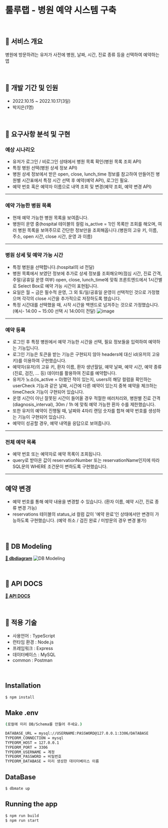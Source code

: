 # 룰루랩 - 병원 예약 시스템 구축

<br/>

## 📌 서비스 개요

병원에 방문하려는 유저가 사전에 병원, 날짜, 시간, 진료 종류 등을 선택하여 예약하는 앱

<br/>

## 📌 개발 기간 및 인원

- 2022.10.15 ~ 2022.10.17(3일)
- 박지은(1명)

<br/>

## 📌 요구사항 분석 및 구현

### 예상 시나리오
- 유저가 로그인 / 비로그인 상태에서 병원 목록 확인(병원 목록 조회 API)
- 특정 병원 선택(병원 상세 정보 API)
- 병원 상세 정보에서 받은 open, close, lunch_time 정보를 참고하여 만들어진 병원별 시간표에서 특정 시간 선택 후 예약(예약 API), 로그인 필요.  
- 예약 번호 혹은 예약자 이름으로 내역 조회 및 변경(예약 조회, 예약 변경 API)
---
### 예약 가능한 병원 목록

- 현재 예약 가능한 병원 목록을 보여줍니다.
- 병원이 운영 중(hospital 테이블의 컬럼 is_active = 1)인 목록만 조회를 해오며, 여러 병원 목록을 보여주므로 간단한 정보만을 조회해옵니다.(병원의 고유 키, 이름, 주소, open 시간, close 시간, 운영 과 이름)
--- 
### 병원 상세 및 예약 가능 시간

- 특정 병원을 선택합니다.(hospital의 id 전달)
- 병원 목록에서 보였던 정보에 추가로 상세 정보를 조회해오며(점심 시간, 진료 간격, 주말/공휴일 운영 여부) open, close, lunch_time에 맞춰 프론트엔드에서 1시간별로 Select Box로 예약 가능 시간이 표현됩니다.
- 요일은 월 ~ 금은 필수적 운영, 그 외 토/일/공휴일 운영이 선택적인 것으로 가정했으며 각각의 close 시간을 추가적으로 저장하도록 했습니다.
- 특정 시간대를 선택했을 때, 시작 시간을 백엔드로 넘겨주는 것으로 가정했습니다.(예시- 14:00 ~ 15:00 선택 시 14:00이 전달)
![image](https://user-images.githubusercontent.com/108418225/196578889-0ab26ccd-bcde-4eff-b29b-488001872556.png)

---
### 예약 등록

- 로그인 후 특정 병원에서 예약 가능한 시간을 선택, 필요 정보들을 입력하여 예약하는 기능입니다.
- 로그인 기능은 토큰을 받는 기능은 구현되지 않아 headers에 대신 id(유저의 고유 키)를 이용하여 구현했습니다.
- 예약자(유저)의 고유 키, 환자 이름, 환자 생년월일, 예약 날짜, 예약 시간, 예약 종류(진료, 검진, … 등) 데이터를 활용하여 진료를 예약합니다.
- 유저가 노쇼(is_active = 0)했던 적이 있는지, users의 해당 컬럼을 확인하는 userCheck 기능과 같은 날짜, 시간에 다른 예약이 있는지 중복 예약을 체크하는 timeCheck 기능이 구현되어 있습니다.
- 운영 시간이 아닌 잘못된 시간이 들어올 경우 적절한 에러처리와, 병원별 진료 간격(diagnosis_interval), 30m / 1h 에 맞춰 예약 가능한 환자 수를 제한했습니다.
- 또한 유저의 예약이 진행될 때, 날짜와 4자리 랜덤 숫자를 합쳐 예약 번호를 생성하는 기능이 구현되어 있습니다. 
- 예약이 성공할 경우, 예약 내역을 응답으로 보여줍니다.
---
### 전체 예약 목록

- 예약 번호 또는 예약자로 예약 목록이 조회됩니다.
- query로 받아온 값이 reservationNumber 또는 reservationName인지에 따라 SQL문의 WHERE 조건문이 변하도록 구현했습니다.

---
## 예약 변경

- 예약 번호를 통해 예약 내용을 변경할 수 있습니다. (환자 이름, 예약 시간, 진료 종류 변경 가능)
- reservations 테이블의 status_id 컬럼 값이 '예약 완료'인 상태에서만 변경이 가능하도록 구현했습니다. (예약 취소 / 검진 완료 / 미방문의 경우 변경 불가)

<br/>

## 📌 DB Modeling

**[🔗 dbdiagram](https://dbdiagram.io/d/634f4e6447094101958f0b88)**
![DB Modeling](https://user-images.githubusercontent.com/108418225/196574393-4271aaf3-e997-4846-9c50-5f72123d2fea.png)

<br>

## 📌 API DOCS

**[🔗 API DOCS](https://documenter.getpostman.com/view/22723173/2s847JrBPT)**

<br/>

## 📌 적용 기술

- 사용언어 : TypeScript
- 런타임 환경 : Node.js
- 프레임워크 : Express
- 데이터베이스 : MySQL
- common : Postman


<br>

## Installation

```bash
$ npm install
```
## Make .env
```bash
(로컬에 미리 DB/Schema를 만들어 주세요.)

DATABASE_URL = mysql://USERNAME:PASSWORD@127.0.0.1:3306/DATABASE
TYPEORM_CONNECTION = mysql
TYPEORM_HOST = 127.0.0.1
TYPEORM_PORT = 3306
TYPEORM_USERNAME = 계정
TYPEORM_PASSWORD = 비밀번호
TYPEORM_DATABASE = 미리 생성한 데이터베이스 이름
```
## DataBase

```bash
$ dbmate up
```
## Running the app

```bash
$ npm run build
$ npm run start
```
